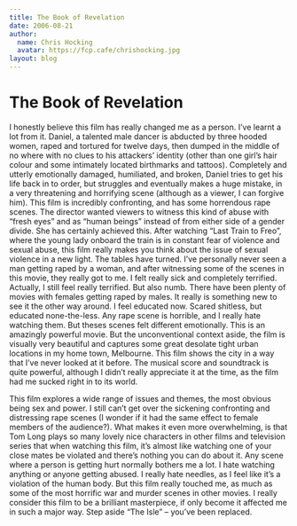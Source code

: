 ```yaml
---
title: The Book of Revelation
date: 2006-08-21
author:
  name: Chris Hocking
  avatar: https://fcp.cafe/chrishocking.jpg
layout: blog
---
```

# The Book of Revelation

I honestly believe this film has really changed me as a person. I’ve learnt a lot from it. Daniel, a talented male dancer is abducted by three hooded women, raped and tortured for twelve days, then dumped in the middle of no where with no clues to his attackers’ identity (other than one girl’s hair colour and some intimately located birthmarks and tattoos). Completely and utterly emotionally damaged, humiliated, and broken, Daniel tries to get his life back in to order, but struggles and eventually makes a huge mistake, in a very threatening and horrifying scene (although as a viewer, I can forgive him). This film is incredibly confronting, and has some horrendous rape scenes. The director wanted viewers to witness this kind of abuse with “fresh eyes” and as “human beings” instead of from either side of a gender divide. She has certainly achieved this. After watching “Last Train to Freo”, where the young lady onboard the train is in constant fear of violence and sexual abuse, this film really makes you think about the issue of sexual violence in a new light. The tables have turned. I’ve personally never seen a man getting raped by a woman, and after witnessing some of the scenes in this movie, they really got to me. I felt really sick and completely terrified. Actually, I still feel really terrified. But also numb. There have been plenty of movies with females getting raped by males. It really is something new to see it the other way around. I feel educated now. Scared shitless, but educated none-the-less. Any rape scene is horrible, and I really hate watching them. But theses scenes felt different emotionally. This is an amazingly powerful movie. But the unconventional context aside, the film is visually very beautiful and captures some great desolate tight urban locations in my home town, Melbourne. This film shows the city in a way that I’ve never looked at it before. The musical score and soundtrack is quite powerful, although I didn’t really appreciate it at the time, as the film had me sucked right in to its world.

This film explores a wide range of issues and themes, the most obvious being sex and power. I still can’t get over the sickening confronting and distressing rape scenes (I wonder if it had the same effect to female members of the audience?). What makes it even more overwhelming, is that Tom Long plays so many lovely nice characters in other films and television series that when watching this film, it’s almost like watching one of your close mates be violated and there’s nothing you can do about it. Any scene where a person is getting hurt normally bothers me a lot. I hate watching anything or anyone getting abused. I really hate needles, as I feel like it’s a violation of the human body. But this film really touched me, as much as some of the most horrific war and murder scenes in other movies. I really consider this film to be a brilliant masterpiece, if only become it affected me in such a major way. Step aside “The Isle” – you’ve been replaced.